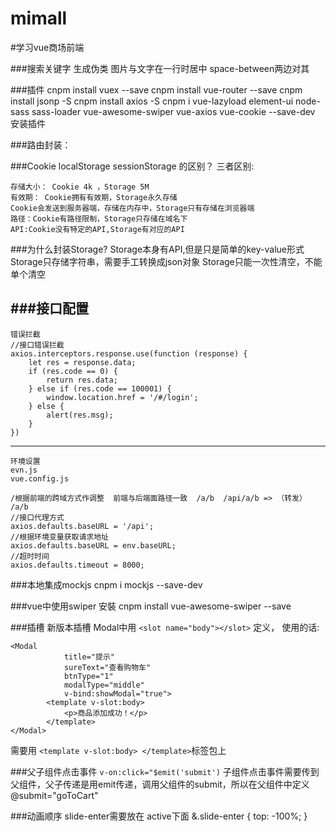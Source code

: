 # mimall
#学习vue商场前端

###搜索关键字
生成伪类
图片与文字在一行时居中
space-between两边对其


###插件
    cnpm install vuex --save
    cnpm install vue-router --save
    cnpm install jsonp -S
    cnpm install axios -S
    cnpm i vue-lazyload element-ui node-sass sass-loader vue-awesome-swiper vue-axios vue-cookie --save-dev  安装插件

###路由封装：
 
###Cookie localStorage sessionStorage 的区别？
 三者区别:
  
    存储大小： Cookie 4k ，Storage 5M
    有效期： Cookie拥有有效期，Storage永久存储
    Cookie会发送到服务器端，存储在内存中，Storage只有存储在浏览器端
    路径：Cookie有路径限制，Storage只存储在域名下
    API:Cookie没有特定的API,Storage有对应的API

###为什么封装Storage?
    Storage本身有API,但是只是简单的key-value形式
    Storage只存储字符串，需要手工转换成json对象
    Storage只能一次性清空，不能单个清空

###接口配置
------
    错误拦截
    //接口错误拦截
    axios.interceptors.response.use(function (response) {
        let res = response.data;
        if (res.code == 0) {
            return res.data;
        } else if (res.code == 100001) {
            window.location.href = '/#/login';
        } else {
            alert(res.msg);
        }
    })
------
    环境设置
    evn.js 
    vue.config.js
    
    /根据前端的跨域方式作调整  前端与后端面路径一致  /a/b  /api/a/b => （转发） /a/b
    //接口代理方式
    axios.defaults.baseURL = '/api';
    //根据环境变量获取请求地址
    axios.defaults.baseURL = env.baseURL;
    //超时时间
    axios.defaults.timeout = 8000;

###本地集成mockjs
    cnpm i mockjs --save-dev

###vue中使用swiper
    安裝 cnpm install vue-awesome-swiper --save

###插槽
新版本插槽 
Modal中用 ```<slot name="body"></slot>``` 定义，
使用的话:
```
<Modal
            title="提示"
            sureText="查看购物车"
            btnType="1"
            modalType="middle"
            v-bind:showModal="true">
        <template v-slot:body>
            <p>商品添加成功！</p>
        </template>
</Modal>
```
 需要用 ```<template v-slot:body> </template>```标签包上
 
 ###父子组件点击事件
 ```v-on:click="$emit('submit')```
 子组件点击事件需要传到父组件，父子传递是用emit传递，调用父组件的submit，所以在父组件中定义 @submit="goToCart"
 
 ###动画顺序
    slide-enter需要放在 active下面
    &.slide-enter {
        top: -100%;
    }
    
